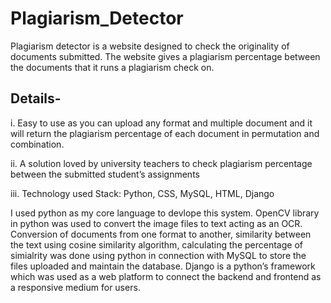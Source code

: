 # Plagiarism_Detector
Plagiarism detector is a website designed to check the originality of documents
submitted. The website gives a plagiarism percentage between the documents that it
runs a plagiarism check on.

## Details-
i. Easy to use as you can upload any format and multiple document and it will
return the plagiarism percentage of each document in permutation and
combination.

ii. A solution loved by university teachers to check plagiarism percentage
between the submitted student’s assignments

iii. Technology used Stack: Python, CSS, MySQL, HTML, Django

I used python as my core language to devlope this system. OpenCV library in python
was used to convert the image files to text acting as an OCR. Conversion of
documents from one format to another, similarity between the text using cosine
similarity algorithm, calculating the percentage of simialrity was done using python
in connection with MySQL to store the files uploaded and maintain the database.
Django is a python’s framework which was used as a web platform to connect the
backend and frontend as a responsive medium for users.
